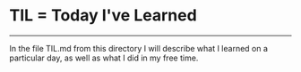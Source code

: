 # TIL = Today I've Learned
***
In the file TIL.md from this directory I will describe what I learned on a particular day, as well as what I did in my free time.

